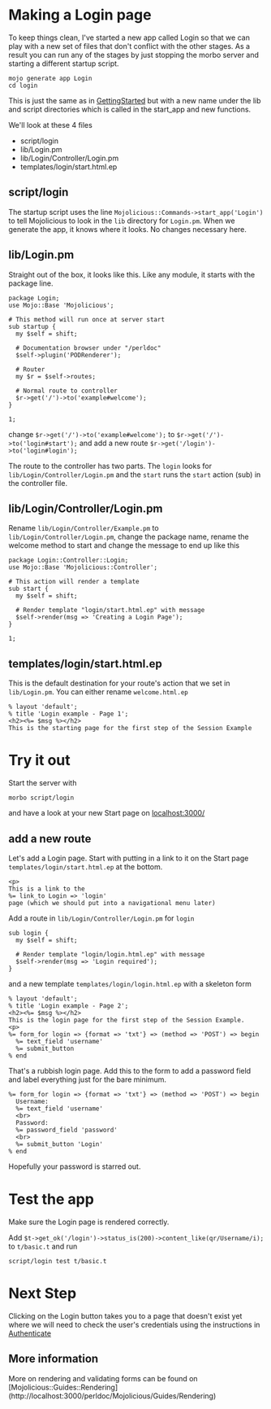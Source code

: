 # Making a Login page

To keep things clean, I've started a new app called Login
so that we can play with a new set of files that don't 
conflict with the other stages.  As a result you can run 
any of the stages by just stopping the morbo server and 
starting a different startup script.

```
mojo generate app Login
cd login
```
This is just the same as in [GettingStarted](Getting_Started.md)
but with a new name under the lib and script directories which
is called in the start_app and new functions.

We'll look at these 4 files
* script/login
* lib/Login.pm
* lib/Login/Controller/Login.pm
* templates/login/start.html.ep

## script/login

The startup script uses the line `Mojolicious::Commands->start_app('Login')` to tell
Mojolicious to look in the `lib` directory for `Login.pm`.  When we generate
the app, it knows where it looks.  No changes necessary here.

## lib/Login.pm

Straight out of the box, it looks like this.
Like any module, it starts with the package line.  
```
package Login;
use Mojo::Base 'Mojolicious';

# This method will run once at server start
sub startup {
  my $self = shift;

  # Documentation browser under "/perldoc"
  $self->plugin('PODRenderer');

  # Router
  my $r = $self->routes;

  # Normal route to controller
  $r->get('/')->to('example#welcome');
}

1;
```
change `$r->get('/')->to('example#welcome');`
to `$r->get('/')->to('login#start');` and add a new route
`$r->get('/login')->to('login#login');`

The route to the controller has two parts.  The `login` looks for `lib/Login/Controller/Login.pm` 
and the `start` runs the `start` action (sub) in the controller file.

## lib/Login/Controller/Login.pm
Rename `lib/Login/Controller/Example.pm` to `lib/Login/Controller/Login.pm`,
change the package name, rename the welcome method to start and change the message
to end up like this


```
package Login::Controller::Login;
use Mojo::Base 'Mojolicious::Controller';

# This action will render a template
sub start {
  my $self = shift;

  # Render template "login/start.html.ep" with message
  $self->render(msg => 'Creating a Login Page');
}

1;
```

## templates/login/start.html.ep

This is the default destination for your route's action that we set in
`lib/Login.pm`.  You can either rename `welcome.html.ep` 

```
% layout 'default';
% title 'Login example - Page 1';
<h2><%= $msg %></h2>
This is the starting page for the first step of the Session Example
```

# Try it out
Start the server with
```
morbo script/login
```
and have a look at your new Start page on [localhost:3000/](http://localhost:3000/)

## add a new route
Let's add a Login page.  Start with putting in a link to it on the Start
page `templates/login/start.html.ep` at the bottom.
```
<p>
This is a link to the
%= link_to Login => 'login'
page (which we should put into a navigational menu later)
``` 

Add a route in `lib/Login/Controller/Login.pm` for `login`
```
sub login {
  my $self = shift;

  # Render template "login/login.html.ep" with message
  $self->render(msg => 'Login required');
}
```
and a new template `templates/login/login.html.ep` with a skeleton form
```
% layout 'default';
% title 'Login example - Page 2';
<h2><%= $msg %></h2>
This is the login page for the first step of the Session Example.
<p>
%= form_for login => {format => 'txt'} => (method => 'POST') => begin
  %= text_field 'username'
  %= submit_button
% end
```
That's a rubbish login page.  Add this to the form to add a password field
and label everything just for the bare minimum.
```
%= form_for login => {format => 'txt'} => (method => 'POST') => begin
  Username: 
  %= text_field 'username'
  <br>
  Password:
  %= password_field 'password'
  <br>
  %= submit_button 'Login'
% end
```
Hopefully your password is starred out.

# Test the app

Make sure the Login page is rendered correctly.

Add `$t->get_ok('/login')->status_is(200)->content_like(qr/Username/i);`
to `t/basic.t` and run
```
script/login test t/basic.t
```

# Next Step

Clicking on the Login button takes you to a page that doesn't exist
yet where we will need to check the user's credentials
using the instructions in [Authenticate](Authenticate.md)

## More information

More on rendering and validating forms can be found on 
[Mojolicious::Guides::Rendering]
(http://localhost:3000/perldoc/Mojolicious/Guides/Rendering)

